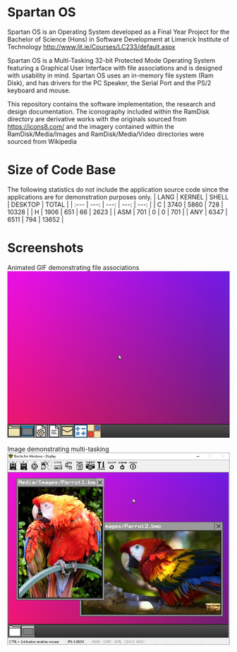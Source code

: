 # Spartan OS
Spartan OS is an Operating System developed as a Final Year Project for
the Bachelor of Science (Hons) in Software Development at Limerick Institute of Technology
    http://www.lit.ie/Courses/LC233/default.aspx

Spartan OS is a Multi-Tasking 32-bit Protected Mode Operating System featuring
a Graphical User Interface with file associations and is designed with usability in mind.
Spartan OS uses an in-memory file system (Ram Disk), and has drivers for the PC Speaker,
the Serial Port and the PS/2 keyboard and mouse.

This repository contains the software implementation, the research and design documentation.
The iconography included within the RamDisk directory are derivative works with the originals
sourced from https://icons8.com/ and the imagery contained within the RamDisk/Media/Images
and RamDisk/Media/Video directories were sourced from Wikipedia

# Size of Code Base
The following statistics do not include the application source code
since the applications are for demonstration purposes only.
| LANG | KERNEL | SHELL | DESKTOP | TOTAL |
| :--- |   ---: |  ---: |    ---: |  ---: |
| C    |   3740 |  5860 |     728 | 10328 |
| H    |   1906 |   651 |      66 |  2623 |
| ASM  |    701 |     0 |       0 |   701 |
| ANY  |   6347 |  6511 |     794 | 13652 |

# Screenshots  
Animated GIF demonstrating file associations
![Alt text](/ScreenShots/Spartan.gif?raw=true "Spartan")

Image demonstrating multi-tasking
![Alt text](/ScreenShots/12-image-viewer.png?raw=true "Image Viewer")
